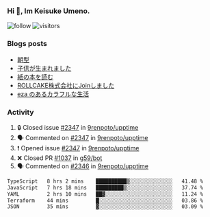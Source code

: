 ### Hi 👋, Im Keisuke Umeno.

<!--
**9renpoto/9renpoto** is a ✨ _special_ ✨ repository because its `README.md` (this file) appears on your GitHub profile.

Here are some ideas to get you started:

- 🔭 I’m currently working on ...
- 🌱 I’m currently learning ...
- 👯 I’m looking to collaborate on ...
- 🤔 I’m looking for help with ...
- 💬 Ask me about ...
- 📫 How to reach me: ...
- 😄 Pronouns: ...
- ⚡ Fun fact: ...
-->

![follow](https://img.shields.io/github/followers/9renpoto?label=Follow&style=social)
![visitors](https://komarev.com/ghpvc/?username=9renpoto&label=Profile%20views&color=0e75b6&style=flat)

### Blogs posts

<!-- BLOG-POST-LIST:START -->
- [朝型](https://9renpoto.win/entry/2024/05/29/im-an-early)
- [子供が生まれました](https://9renpoto.win/entry/2024/04/18/hello-world)
- [紙の本を読む](https://9renpoto.win/entry/2024/02/25/reading-papar-book)
- [ROLLCAKE株式会社にJoinしました](https://9renpoto.win/entry/2024/02/11/join)
- [eza のあるカラフルな生活](https://9renpoto.win/entry/2024/02/01/eza)
<!-- BLOG-POST-LIST:END -->

### Activity

<!--START_SECTION:activity-->
1. 🔒 Closed issue [#2347](https://github.com/9renpoto/upptime/issues/2347) in [9renpoto/upptime](https://github.com/9renpoto/upptime)
2. 🗣 Commented on [#2347](https://github.com/9renpoto/upptime/issues/2347#issuecomment-2148303684) in [9renpoto/upptime](https://github.com/9renpoto/upptime)
3. ❗ Opened issue [#2347](https://github.com/9renpoto/upptime/issues/2347) in [9renpoto/upptime](https://github.com/9renpoto/upptime)
4. ❌ Closed PR [#1037](https://github.com/g59/bot/pull/1037) in [g59/bot](https://github.com/g59/bot)
5. 🗣 Commented on [#2346](https://github.com/9renpoto/upptime/issues/2346#issuecomment-2146345908) in [9renpoto/upptime](https://github.com/9renpoto/upptime)
<!--END_SECTION:activity-->

<!--START_SECTION:waka-->

```txt
TypeScript   8 hrs 2 mins    ██████████▒░░░░░░░░░░░░░░   41.48 %
JavaScript   7 hrs 18 mins   █████████▒░░░░░░░░░░░░░░░   37.74 %
YAML         2 hrs 10 mins   ██▓░░░░░░░░░░░░░░░░░░░░░░   11.24 %
Terraform    44 mins         █░░░░░░░░░░░░░░░░░░░░░░░░   03.86 %
JSON         35 mins         ▓░░░░░░░░░░░░░░░░░░░░░░░░   03.09 %
```

<!--END_SECTION:waka-->
